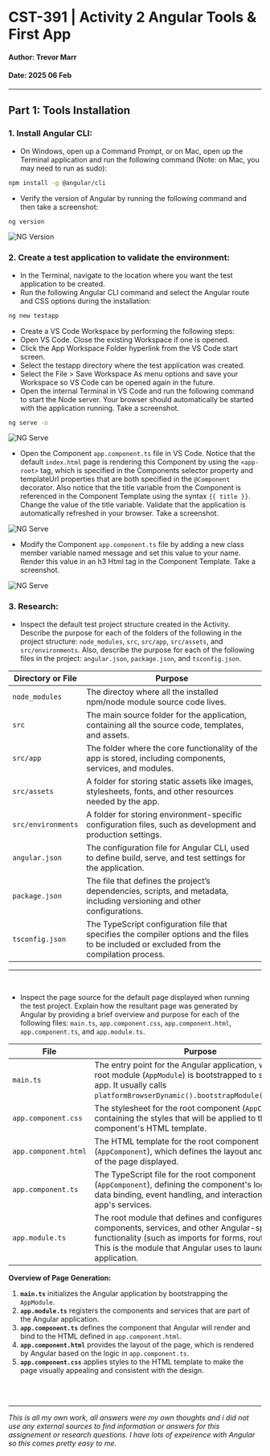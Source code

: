 # CST-391 | Activity 2 Angular Tools & First App
#### Author: Trevor Marr
#### Date: 2025 06 Feb

---




## Part 1: Tools Installation



### 1. Install Angular CLI:
- On Windows, open up a Command Prompt, or on Mac, open up the Terminal application and run the following command (Note: on Mac, you may need to run as sudo):

```bash
npm install -g @angular/cli
```
- Verify the version of Angular by running the following command and then take a screenshot:

````bash
ng version
````
![NG Version](<Screenshot 2025-02-06 at 7.34.47 AM.png>)


### 2. Create a test application to validate the environment:
- In the Terminal, navigate to the location where you want the test application to be created.
- Run the following Angular CLI command and select the Angular route and CSS options during the installation:

````bash
ng new testapp
````

- Create a VS Code Workspace by performing the following steps:
- Open VS Code. Close the existing Workspace if one is opened.
- Click the App Workspace Folder hyperlink from the VS Code start screen.
- Select the testapp directory where the test application was created.
- Select the File > Save Workspace As menu options and save your Workspace so VS Code can be opened again in the future.
- Open the internal Terminal in VS Code and run the following command to start the Node server. Your browser should automatically be started with the application running. Take a screenshot.

````bash
ng serve -o
````
![NG Serve](<Screenshot 2025-02-06 at 7.37.35 AM.png>)


- Open the Component `app.component.ts` file in VS Code. Notice that the default `index.html` page is rendering this Component by using the `<app-root>` tag, which is specified in the Components selector property and templateUrl properties that are both specified in the `@Component` decorator. Also notice that the title variable from the Component is referenced in the Component Template using the syntax `{{ title }}`. Change the value of the title variable. Validate that the application is automatically refreshed in your browser. Take a screenshot.

![NG Serve](<Screenshot 2025-02-06 at 7.41.17 AM.png>)


- Modify the Component `app.component.ts` file by adding a new class member variable named message and set this value to your name. Render this value in an h3 Html tag in the Component Template. Take a screenshot.

![NG Serve](<Screenshot 2025-02-06 at 7.43.15 AM.png>)


### 3. Research:
- Inspect the default test project structure created in the Activity. Describe the purpose for each of the folders of the following in the project structure: `node_modules`, `src`, `src/app`, `src/assets`, and `src/environments`. Also, describe the purpose for each of the following files in the project: `angular.json`, `package.json`, and `tsconfig.json`.

| Directory or File  | Purpose                                                                                                                                      |
| ------------------ | -------------------------------------------------------------------------------------------------------------------------------------------- |
| `node_modules`     | The directoy where all the installed npm/node module source code lives.                                                                      |
| `src`              | The main source folder for the application, containing all the source code, templates, and assets.                                           |
| `src/app`          | The folder where the core functionality of the app is stored, including components, services, and modules.                                   |
| `src/assets`       | A folder for storing static assets like images, stylesheets, fonts, and other resources needed by the app.                                   |
| `src/environments` | A folder for storing environment-specific configuration files, such as development and production settings.                                  |
| `angular.json`     | The configuration file for Angular CLI, used to define build, serve, and test settings for the application.                                  |
| `package.json`     | The file that defines the project’s dependencies, scripts, and metadata, including versioning and other configurations.                      |
| `tsconfig.json`    | The TypeScript configuration file that specifies the compiler options and the files to be included or excluded from the compilation process. |
---

<br>


- Inspect the page source for the default page displayed when running the test project. Explain how the resultant page was generated by Angular by providing a brief overview and purpose for each of the following files: `main.ts`, `app.component.css`, `app.component.html`, `app.component.ts`, and `app.module.ts`.

| File                 | Purpose                                                                                                                                                                                                                          |
| -------------------- | -------------------------------------------------------------------------------------------------------------------------------------------------------------------------------------------------------------------------------- |
| `main.ts`            | The entry point for the Angular application, where the root module (`AppModule`) is bootstrapped to start the app. It usually calls `platformBrowserDynamic().bootstrapModule(AppModule)`.                                       |
| `app.component.css`  | The stylesheet for the root component (`AppComponent`), containing the styles that will be applied to the component's HTML template.                                                                                             |
| `app.component.html` | The HTML template for the root component (`AppComponent`), which defines the layout and structure of the page displayed.                                                                                                         |
| `app.component.ts`   | The TypeScript file for the root component (`AppComponent`), defining the component's logic, such as data binding, event handling, and interaction with the app's services.                                                      |
| `app.module.ts`      | The root module that defines and configures the app's components, services, and other Angular-specific functionality (such as imports for forms, routing, etc.). This is the module that Angular uses to launch the application. |

**Overview of Page Generation:**
1. **`main.ts`** initializes the Angular application by bootstrapping the `AppModule`.
2. **`app.module.ts`** registers the components and services that are part of the Angular application.
3. **`app.component.ts`** defines the component that Angular will render and bind to the HTML defined in `app.component.html`.
4. **`app.component.html`** provides the layout of the page, which is rendered by Angular based on the logic in `app.component.ts`.
5. **`app.component.css`** applies styles to the HTML template to make the page visually appealing and consistent with the design.


<br>
<br>
<hr>

*This is all my own work, all answers were my own thoughts and i did not use any external sources to find information or answers for this assignement or research questions. I have lots of expeirence with Angular so this comes pretty easy to me.*